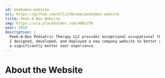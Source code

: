 ```yaml
---
id: peekaboo-website
url: https://github.com/elliotBraem/peekaboo-website
title: Peek-A-Boo Website
img: https://via.placeholder.com/400x270
year: 2018
description: |
  Peek-A-Boo Pediatric Therapy LLC provides exceptional occupational therapy services in the Denver, CO area.
  I designed, developed, and deployed a new company website to better represent the company’s mission and provide 
  a significantly better user experience.
---
```


About the Website
============
